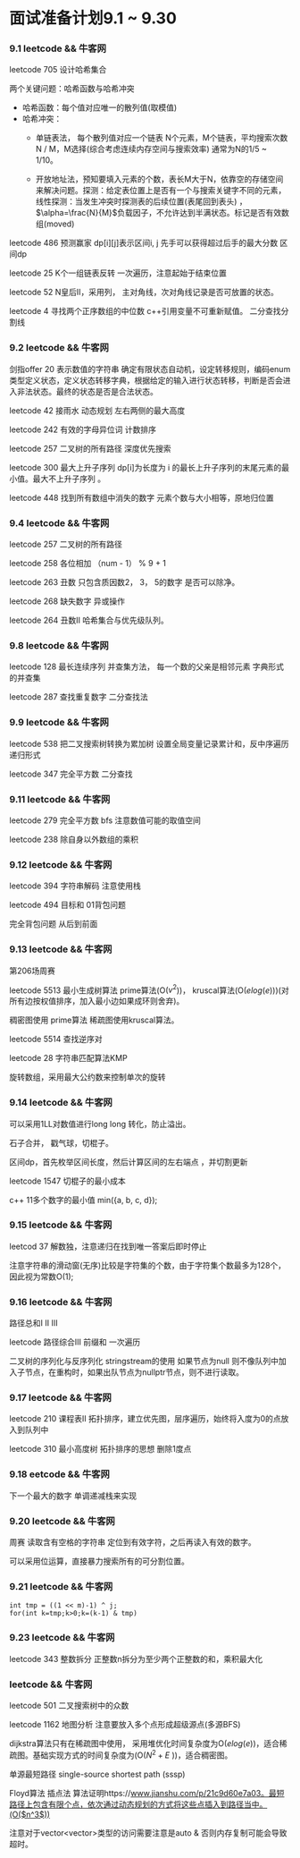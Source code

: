 # 面试准备计划9.1 ~ 9.30

### 9.1 leetcode && 牛客网

leetcode 705 设计哈希集合 

两个关键问题：哈希函数与哈希冲突

+ 哈希函数：每个值对应唯一的散列值(取模值)
+ 哈希冲突：
  + 单链表法， 每个散列值对应一个链表 N个元素，M个链表，平均搜索次数 N  /  M，M选择(综合考虑连续内存空间与搜索效率) 通常为N的1/5 ~ 1/10。 
  
  + 开放地址法，预知要填入元素的个数，表长M大于N，依靠空的存储空间来解决问题。探测：给定表位置上是否有一个与搜索关键字不同的元素，线性探测：当发生冲突时探测表的后续位置(表尾回到表头) ，$\alpha=\frac{N}{M}$负载因子，不允许达到半满状态。标记是否有效数组(moved)
  

leetcode 486 预测赢家  dp\[i][j]表示区间i, j 先手可以获得超过后手的最大分数 区间dp

leetcode 25 K个一组链表反转 一次遍历，注意起始于结束位置 

leetcode 52 N皇后II，采用列， 主对角线，次对角线记录是否可放置的状态。

leetcode 4 寻找两个正序数组的中位数  c++引用变量不可重新赋值。 二分查找分割线

### 9.2 leetcode && 牛客网

剑指offer 20 表示数值的字符串  确定有限状态自动机，设定转移规则，编码enum类型定义状态，定义状态转移字典，根据给定的输入进行状态转移，判断是否会进入非法状态。最终的状态是否是合法状态。 

leetcode 42 接雨水  动态规划 左右两侧的最大高度 

leetcode 242 有效的字母异位词  计数排序

leetcode 257 二叉树的所有路径 深度优先搜索

leetcode 300 最大上升子序列  dp[i]为长度为 i 的最长上升子序列的末尾元素的最小值。最大不上升子序列 。

leetcode 448 找到所有数组中消失的数字 元素个数与大小相等，原地归位置

### 9.4 leetcode && 牛客网

leetcode 257 二叉树的所有路径 

leetcode 258 各位相加 （num - 1） % 9  + 1

leetcode 263 丑数  只包含质因数2， 3， 5的数字  是否可以除净。

leetcode 268 缺失数字  异或操作

leetcode 264 丑数II 哈希集合与优先级队列。

### 9.8 leetcode && 牛客网

leetcode 128 最长连续序列 并查集方法， 每一个数的父亲是相邻元素 字典形式的并查集

leetcode 287 查找重复数字 二分查找法 

### 9.9 leetcode && 牛客网

leetcode 538 把二叉搜索树转换为累加树  设置全局变量记录累计和，反中序遍历递归形式

leetcode 347 完全平方数 二分查找 

### 9.11 leetcode && 牛客网

leetcode 279 完全平方数   bfs 注意数值可能的取值空间  

leetcode 238 除自身以外数组的乘积

### 9.12 leetcode && 牛客网

leetcode 394 字符串解码 注意使用栈

leetcode 494 目标和 01背包问题

完全背包问题 从后到前面     

### 9.13 leetcode && 牛客网

第206场周赛

leetcode 5513 最小生成树算法 prime算法(O($v^2$))， kruscal算法(O($elog(e)$))(对所有边按权值排序，加入最小边如果成环则舍弃)。

稠密图使用 prime算法 稀疏图使用kruscal算法。 

leetcode 5514  查找逆序对

leetcode 28 字符串匹配算法KMP

旋转数组，采用最大公约数来控制单次的旋转

### 9.14 leetcode  && 牛客网

可以采用1LL对数值进行long long 转化，防止溢出。

石子合并， 戳气球，切棍子。

区间dp，首先枚举区间长度，然后计算区间的左右端点 ，并切割更新 

leetcode 1547 切棍子的最小成本 

c++ 11多个数字的最小值 min({a, b, c, d});

### 9.15 leetcode && 牛客网

leetcod 37 解数独，注意递归在找到唯一答案后即时停止 

注意字符串的滑动窗(无序)比较是字符集的个数，由于字符集个数最多为128个，因此视为常数O(1);

### 9.16 leetcode &&  牛客网

路径总和I II III 

leetcode 路径综合III 前缀和 一次遍历

二叉树的序列化与反序列化 stringstream的使用 如果节点为null 则不像队列中加入子节点，在重构时，如果出队节点为nullptr节点，则不进行读取。

### 9.17 leetcode && 牛客网

leetcode 210 课程表II 拓扑排序，建立优先图，层序遍历，始终将入度为0的点放入到队列中

leetcode 310 最小高度树 拓扑排序的思想 删除1度点

### 9.18 eetcode && 牛客网

下一个最大的数字 单调递减栈来实现 

### 9.20  leetcode && 牛客网

周赛 读取含有空格的字符串  定位到有效字符，之后再读入有效的数字。 

可以采用位运算，直接暴力搜索所有的可分割位置。

### 9.21 leetcode && 牛客网

```
int tmp = ((1 << m)-1) ^ j;
for(int k=tmp;k>0;k=(k-1) & tmp) 
```

### 9.23 leetcode && 牛客网

leetcode 343 整数拆分 正整数n拆分为至少两个正整数的和，乘积最大化

### leetcode &&  牛客网

leetcode 501 二叉搜索树中的众数

leetcode 1162 地图分析 注意要放入多个点形成超级源点(多源BFS)

dijkstra算法只有在稀疏图中使用， 采用堆优化时间复杂度为O($elog(e)$)，适合稀疏图。基础实现方式的时间复杂度为(O($N^2 + E$ ))，适合稠密图。

单源最短路径 single-source shortest path (sssp)

Floyd算法 插点法  算法证明https://www.jianshu.com/p/21c9d60e7a03。最短路径上包含有限个点，依次通过动态规划的方式将这些点插入到路径当中。(O($n^3$))

注意对于vector<vector<int>>类型的访问需要注意是auto & 否则内存复制可能会导致超时。